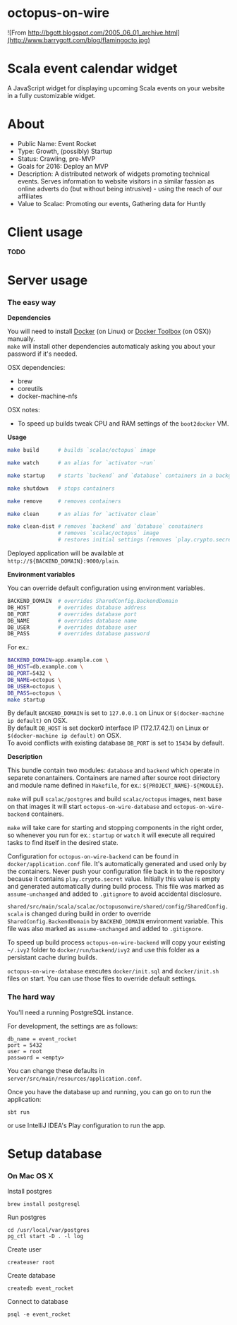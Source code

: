 # octopus-on-wire

![From http://bgott.blogspot.com/2005_06_01_archive.html](http://www.barrygott.com/blog/flamingocto.jpg)

# Scala event calendar widget

A JavaScript widget for displaying upcoming Scala events on your website in a fully customizable widget.

# About

- Public Name: Event Rocket
- Type: Growth, (possibly) Startup
- Status: Crawling, pre-MVP
- Goals for 2016: Deploy an MVP
- Description: A distributed network of widgets promoting technical events. Serves information to website visitors in a similar fassion as online adverts do (but without being intrusive) - using the reach of our affiliates
- Value to Scalac: Promoting our events, Gathering data for Huntly

# Client usage

**TODO**

# Server usage

### The easy way

**Dependencies**

You will need to install [Docker](https://docs.docker.com/linux/step_one/) (on Linux) or [Docker Toolbox](https://docs.docker.com/linux/step_one/) (on OSX)) manually.<br/>
 `make` will install other dependencies automaticaly asking you about your password if it's needed.

OSX dependencies:
- brew
- coreutils
- docker-machine-nfs

OSX notes:
- To speed up builds tweak CPU and RAM settings of the `boot2docker` VM.

**Usage**

```bash
make build      # builds `scalac/octopus` image

make watch      # an alias for `activator ~run`

make startup    # starts `backend` and `database` containers in a background

make shutdown   # stops containers

make remove     # removes containers

make clean      # an alias for `activator clean`

make clean-dist # removes `backend` and `database` conatainers
                # removes `scalac/octopus` image
                # restores initial settings (removes `play.crypto.secret`!)
```

Deployed application will be available at `http://${BACKEND_DOMAIN}:9000/plain`.

**Environment variables**

You can override default configuration using environment variables.

```bash
BACKEND_DOMAIN  # overrides SharedConfig.BackendDomain
DB_HOST         # overrides database address
DB_PORT         # overrides database port
DB_NAME         # overrides database name
DB_USER         # overrides database user
DB_PASS         # overrides database password
```

For ex.:

```bash
BACKEND_DOMAIN=app.example.com \
DB_HOST=db.example.com \
DB_PORT=5432 \
DB_NAME=octopus \
DB_USER=octopus \
DB_PASS=octopus \
make startup
```

By default `BACKEND_DOMAIN` is set to `127.0.0.1` on Linux or `$(docker-machine ip default)` on OSX.<br/>
By default `DB_HOST` is set docker0 interface IP (172.17.42.1) on Linux or `$(docker-machine ip default)` on OSX.<br/>
To avoid conflicts with existing database `DB_PORT` is set to `15434` by default.

**Description**

This bundle contain two modules: `database` and `backend` which operate in separete conantainers.
Containers are named after source root diriectory and module name defined in `Makefile`, for ex.: `${PROJECT_NAME}-${MODULE}`.

`make` will pull `scalac/postgres` and build `scalac/octopus` images, next base on that
images it will start `octopus-on-wire-database` and `octopus-on-wire-backend` containers.

`make` will take care for starting and stopping components in the right order, so whenever
you run for ex.: `startup` or `watch` it will execute all required tasks to find itself in the desired state.

Configuration for `octopus-on-wire-backend` can be found in `docker/application.conf` file.
It's automatically generated and used only by the containers. Never push your configuration
file back in to the repository because it contains `play.crypto.secret` value. Initially
this value is empty and generated automatically during build process. This file was marked 
as `assume-unchanged` and added to `.gitignore` to avoid accidental disclosure.

`shared/src/main/scala/scalac/octopusonwire/shared/config/SharedConfig.scala` is changed
during build in order to override `SharedConfig.BackendDomain` by `BACKEND_DOMAIN` environment variable.
This file was also marked as `assume-unchanged` and added to `.gitignore`.

To speed up build process `octopus-on-wire-backend` will copy your existing `~/.ivy2`
folder to `docker/run/backend/ivy2` and use this folder as a persistant cache during builds.

`octopus-on-wire-database` executes `docker/init.sql` and `docker/init.sh` files on start.
You can use those files to override default settings.

### The hard way

You'll need a running PostgreSQL instance.

For development, the settings are as follows:

	db_name = event_rocket
	port = 5432
	user = root
	password = <empty>
	
You can change these defaults in `server/src/main/resources/application.conf`.

Once you have the database up and running, you can go on to run the application:

	sbt run
	
or use IntelliJ IDEA's Play configuration to run the app.

# Setup database

### On Mac OS X

Install postgres

	brew install postgresql
	
Run postgres
	
	cd /usr/local/var/postgres
	pg_ctl start -D . -l log

Create user

	createuser root

Create database
	
	createdb event_rocket
	
Connect to database

	psql -e event_rocket	
